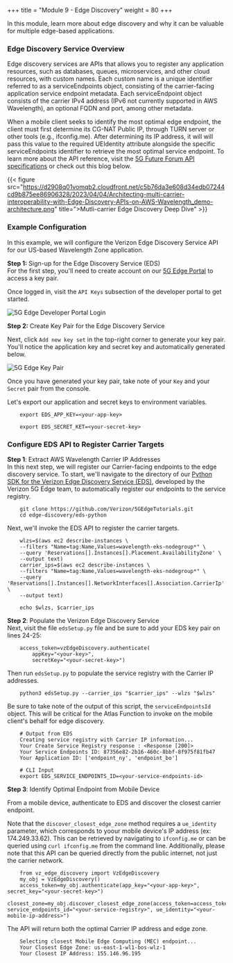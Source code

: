 +++
title = "Module 9 - Edge Discovery"
weight = 80
+++

In this module, learn more about edge discovery and why it can be valuable for multiple edge-based applications.

### Edge Discovery Service Overview
Edge discovery services are APIs that allows you to register any application resources, such as databases, queues, microservices, and other cloud resources, with custom names. Each custom name is a unique identifier referred to as a serviceEndpoints object, consisting of the carrier-facing application service endpoint metadata. Each serviceEndpoint object consists of the carrier IPv4 address (IPv6 not currently supported in AWS Wavelength), an optional FQDN and port, among other metadata. 

When a mobile client seeks to identify the most optimal edge endpoint, the client must first determine its CG-NAT Public IP, through TURN server or other tools (e.g., ifconfig.me). After determining its IP address, it will will pass this value to the required UEIdentity attribute alongside the specific serviceEndpoints identifier to retrieve the most optimal service endpoint. To learn more about the API reference, visit the [5G Future Forum API specifications](https://www.5gff.org/apis/) or check out this blog below.

{{< figure src="https://d2908q01vomqb2.cloudfront.net/c5b76da3e608d34edb07244cd9b875ee86906328/2023/04/04/Architecting-multi-carrier-interoperability-with-Edge-Discovery-APIs-on-AWS-Wavelength_demo-architecture.png" title=">Mutli-carrier Edge Discovery Deep Dive" >}}

### Example Configuration
In this example, we will configure the Verizon Edge Discovery Service API for our US-based Wavelength Zone application.

**Step 1:** Sign-up for the Edge Discovery Service (EDS)<br>
For the first step, you'll need to create account on our [5G Edge Portal](https://5gedge.verizon.com/) to access a key pair.

Once logged in, visit the `API Keys` subsection of the developer portal to get started.

![5G Edge Developer Portal Login](./module_9/console_login.png)

**Step 2:** Create Key Pair for the Edge Discovery Service<br>

Next, click `Add new key set` in the top-right corner to generate your key pair. You'll notice the application key and secret key and automatically generated below.

![5G Edge Key Pair](./module_9/api_key.png)

Once you have generated your key pair, take note of your `Key` and your `Secret` pair from the console.

Let's export our application and secret keys to environment variables.
```
    export EDS_APP_KEY=<your-app-key>
    
    export EDS_SECRET_KET=<your-secret-key>
```


### Configure EDS API to Register Carrier Targets

**Step 1**: Extract AWS Wavelength Carrier IP Addresses<br>
In this next step, we will register our Carrier-facing endpoints to the edge discovery service. To start, we'll navigate to the directory of our [Python SDK for the Verizon Edge Discovery Service (EDS)](https://github.com/Verizon/5GEdgeTutorials/tree/main/edge-discovery/eds-python), developed by the Verizon 5G Edge team, to automatically register our endpoints to the service registry.

```
    git clone https://github.com/Verizon/5GEdgeTutorials.git
    cd edge-discovery/eds-python
```

Next, we'll invoke the EDS API to register the carrier targets.
```
    wlzs=$(aws ec2 describe-instances \
    --filters "Name=tag:Name,Values=wavelength-eks-nodegroup*" \
    --query 'Reservations[].Instances[].Placement.AvailabilityZone' \
    --output text)
    carrier_ips=$(aws ec2 describe-instances \
    --filters "Name=tag:Name,Values=wavelength-eks-nodegroup*" \
    --query 'Reservations[].Instances[].NetworkInterfaces[].Association.CarrierIp' \
    --output text)
    
    echo $wlzs, $carrier_ips
```
**Step 2**: Populate the Verizon Edge Discovery Service<br>
Next, visit the file `edsSetup.py` file and be sure to add your EDS key pair on lines 24-25:
```
    access_token=vzEdgeDiscovery.authenticate(
        appKey="<your-key>",
        secretKey="<your-secret-key>")
```

Then run `edsSetup.py` to populate the service registry with the Carrier IP addresses.
```
    python3 edsSetup.py --carrier_ips "$carrier_ips" --wlzs "$wlzs"
```

Be sure to take note of the output of this script, the `serviceEndpointsId` object. This will be critical for the Atlas Function to invoke on the mobile client's behalf for edge discovery.

```
    # Output from EDS
    Creating service registry with Carrier IP information...
    Your Create Service Registry response : <Response [200]>
    Your Service Endpoints ID: 87356e82-2b16-460c-8bbf-8f975f81fb47
    Your Application ID: ['endpoint_ny', 'endpoint_bo']
    
    # CLI Input
    export EDS_SERVICE_ENDPOINTS_ID=<your-service-endpoints-id>
```

**Step 3**: Identify Optimal Endpoint from Mobile Device

From a mobile device, authenticate to EDS and discover the closest carrier endpoint.

Note that the `discover_closest_edge_zone` method requires a `ue_identity` parameter, which corresponds to yoour mobile device's IP address (ex: 174.249.33.62). This can be retrieved by navigating to `ifconfig.me` or can be queried using `curl ifconfig.me` from the command line.
Additionally, please note that this API can be queried directly from the public internet, not just the carrier network.

```
    from vz_edge_discovery import VzEdgeDiscovery
    my_obj = VzEdgeDiscovery()
    access_token=my_obj.authenticate(app_key="<your-app-key>", secret_key="<your-secret-key>")
    closest_zone=my_obj.discover_closest_edge_zone(access_token=access_token, service_endpoints_id="<your-service-registry>", ue_identity="<your-mobile-ip-address>")
```

The API will return both the optimal Carrier IP address and edge zone.

```
    Selecting closest Mobile Edge Computing (MEC) endpoint...
    Your Closest Edge Zone: us-east-1-wl1-bos-wlz-1
    Your Closest IP Address: 155.146.96.195
```
